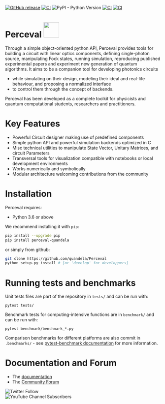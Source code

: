 [![GitHub release](https://img.shields.io/github/v/release/Quandela/Perceval.svg?style=plastic)](https://github.com/Quandela/Perceval/releases/latest)
[![CI](https://github.com/Quandela/Perceval/actions/workflows/python-publish.yml/badge.svg)](https://github.com/Quandela/Perceval/actions/workflows/python-publish.yml)
![PyPI - Python Version](https://img.shields.io/pypi/pyversions/Perceval?style=plastic)
[![CI](https://github.com/Quandela/Perceval/actions/workflows/autotests.yml/badge.svg)](https://github.com/Quandela/Perceval/actions/workflows/autotests.yml)
[![CI](https://github.com/Quandela/Perceval/actions/workflows/build-and-deploy-docs.yml/badge.svg)](https://github.com/Quandela/Perceval/actions/workflows/build-and-deploy-docs.ym)

# Perceval <img src="https://perceval.quandela.net/img/Perceval_logo_white_320X320.png" width="50" height="50"> 


Through a simple object-oriented python API, Perceval provides tools for building a circuit with linear optics components,
defining single-photon source, manipulating Fock states, running simulation, reproducing published experimental papers
and experiment new generation of quantum algorithms. It aims to be a companion tool for developing photonics circuits
- while simulating on their design, modeling their ideal and real-life behaviour, and proposing a normalized interface
- to control them through the concept of backends.

Perceval has been developed as a complete toolkit for physicists and quantum computational students, researchers and
practitioners.

# Key Features

* Powerful Circuit designer making use of predefined components
* Simple python API and powerful simulation backends optimized in C
* Misc technical utilities to manipulate State Vector, Unitary Matrices, and circuit Parameters
* Transversal tools for visualization compatible with notebooks or local development environments
* Works numerically and symbolically
* Modular architecture welcoming contributions from the community

# Installation

Perceval requires:

* Python 3.6 or above

We recommend installing it with `pip`:

```bash
pip install --upgrade pip
pip install perceval-quandela
```

or simply from github:

```bash
git clone https://github.com/quandela/Perceval
python setup.py install # [or 'develop' for developpers]
```

# Running tests and benchmarks

Unit tests files are part of the repository in `tests/` and can be run with:

```
pytest tests/
```

Benchmark tests for computing-intensive functions are in `benchmark/` and can be run with:

```
pytest benchmark/benchmark_*.py
```

Comparison benchmarks for different platforms are also commit in `.benchmarks/` - see [pytest-benchmark documentation](https://pytest-benchmark.readthedocs.io/en/stable/usage.html) for more information.

# Documentation and Forum

* The [documentation](https://perceval.quandela.net/docs)
* The [Community Forum](https://perceval.quandela.net/forum)


![Twitter Follow](https://img.shields.io/twitter/follow/Quandela_SAS?style=social)  
![YouTube Channel Subscribers](https://img.shields.io/youtube/channel/subscribers/UCl5YMpSqknJ1n-IT-XWfLsQ?style=social)

